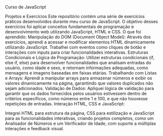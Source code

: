 Curso de JavaScript


Projetos e Exercícios
Este repositório contém uma série de exercícios práticos desenvolvidos durante meu curso de JavaScript. O objetivo desses exercícios foi aplicar conceitos fundamentais de programação e desenvolvimento web utilizando JavaScript, HTML e CSS.
O que foi aprendido:
Manipulação do DOM (Document Object Model):
Através dos exercícios, aprendi a acessar e modificar elementos HTML dinamicamente utilizando JavaScript.
Trabalhei com eventos como cliques de botão e interações com inputs para criar funcionalidades interativas.
Estruturas Condicionais e Lógica de Programação:
Utilizei estruturas condicionais (if, else if, else) para desenvolver funcionalidades que analisam entradas do usuário, como idade e sexo, e retornam informações adequadas, como mensagens e imagens baseadas em faixas etárias.
Trabalhando com Listas e Arrays:
Aprendi a manipular arrays para armazenar números e exibir os valores dinamicamente na página, garantindo que valores duplicados não sejam adicionados.
Validação de Dados:
Apliquei lógica de validação para garantir que os dados fornecidos pelos usuários estivessem dentro de critérios específicos, como números entre 1 e 100, e que não houvesse repetições de entradas.
Interação HTML, CSS e JavaScript:

Integrei HTML para estrutura da página, CSS para estilização e JavaScript para as funcionalidades interativas, criando projetos completos, como um Analisador de Números e um Verificador de Idade, com suporte a múltiplas interações e feedback visual.
